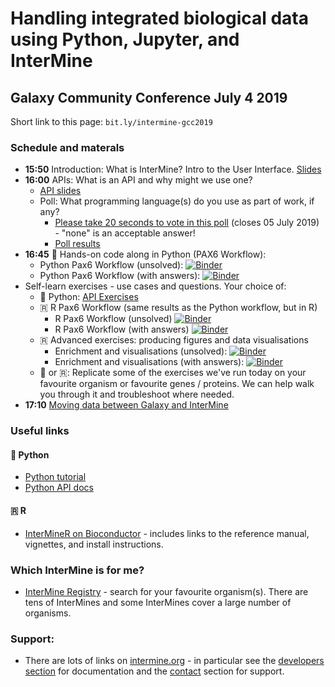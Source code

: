 # Handling integrated biological data using Python, Jupyter, and InterMine

## Galaxy Community Conference July 4 2019

Short link to this page: `bit.ly/intermine-gcc2019`

### Schedule and materals

- **15:50** Introduction: What is InterMine? Intro to the User Interface. [Slides](https://docs.google.com/presentation/d/1DaBkpUPoHEK-_iXD2IKU9QxDX7HAGe1zkXs09pF0Y8c/edit?usp=sharing)
- **16:00** APIs: What is an API and why might we use one?
    - [API slides](https://docs.google.com/presentation/d/1Q19fAI0F0Uy9znAmc49GxDe3hdwsrUCG2oz9JgByLuA/edit?usp=sharing)
    - Poll: What programming language(s) do you use as part of work, if any?
      - [Please take 20 seconds to vote in this poll](http://www.polljunkie.com/poll/mferex/what-languages-do-you-use-in-your-work) (closes 05 July 2019) - "none" is an acceptable answer!
      - [Poll results](http://www.polljunkie.com/poll/oacgmb/what-languages-do-you-use-in-your-work/view)
- **16:45** 🐍 Hands-on code along in Python (PAX6 Workflow):
  - Python Pax6 Workflow (unsolved): [![Binder](https://mybinder.org/badge_logo.svg)](https://mybinder.org/v2/gh/intermine/intermine-ws-python-docs/master?filepath=unsolved-exercises%2FWorkshop_Pax6Workflow.ipynb)
  - Python Pax6 Workflow (with answers): [![Binder](https://mybinder.org/badge_logo.svg)](https://mybinder.org/v2/gh/intermine/intermine-ws-python-docs/master?filepath=Workshop_Pax6Workflow.ipynb)
- Self-learn exercises - use cases and questions. Your choice of:
  - 🐍 Python: [API Exercises](2019-06-19-python-exercises)
  - 🇷 R Pax6 Workflow (same results as the Python workflow, but in R)
    - R Pax6 Workflow (unsolved) [![Binder](https://mybinder.org/badge_logo.svg)](https://mybinder.org/v2/gh/intermine/interminer-workshop/master?filepath=Workshop%20Workflow%20PAX6-unsolved.ipynb)
    - R Pax6 Workflow (with answers) [![Binder](https://mybinder.org/badge_logo.svg)](https://mybinder.org/v2/gh/intermine/interminer-workshop/master?filepath=Workshop%20Workflow%20PAX6.ipynb)
  - 🇷 Advanced exercises: producing figures and data visualisations
    - Enrichment and visualisations (unsolved): [![Binder](https://mybinder.org/badge_logo.svg)](https://mybinder.org/v2/gh/intermine/interminer-workshop/master?filepath=Enrichment%20Analysis%20and%20Visualisations-unsolved.ipynb)
    - Enrichment and visualisations (with answers): [![Binder](https://mybinder.org/badge_logo.svg)](https://mybinder.org/v2/gh/intermine/interminer-workshop/master?filepath=Enrichment%20Analysis%20and%20Visualisations.ipynb)
  - 🐍 or 🇷: Replicate some of the exercises we've run today on your favourite organism or favourite genes / proteins. We can help walk you through it and troubleshoot where needed.
- **17:10** [Moving data between Galaxy and InterMine](2019-07-04-gcc-galaxy-intermine-data-exchange)


### Useful links
#### 🐍 Python

- [Python tutorial](https://github.com/intermine/intermine-ws-python-docs)
- [Python API docs](http://intermine.org/intermine-ws-python/intermine.html)

#### 🇷 R

- [InterMineR on Bioconductor](https://bioconductor.org/packages/release/bioc/html/InterMineR.html) - includes links to the reference manual, vignettes, and install instructions.  

### Which InterMine is for me?
- [InterMine Registry](http://registry.intermine.org/) - search for your favourite organism(s). There are tens of InterMines and some InterMines cover a large number of organisms.

### Support:
- There are lots of links on [intermine.org](http://intermine.org) - in particular see the [developers section](http://intermine.org/developers/) for documentation and the [contact](http://intermine.org/contact/) section for support.

